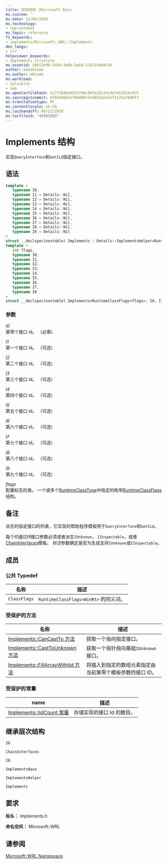 ```yaml
---
title: 实现结构 |Microsoft Docs
ms.custom: ''
ms.date: 11/04/2016
ms.technology:
- cpp-windows
ms.topic: reference
f1_keywords:
- implements/Microsoft::WRL::Implements
dev_langs:
- C++
helpviewer_keywords:
- Implements structure
ms.assetid: 29b13e90-34d4-4a0b-babd-5187c9eb0c36
author: mikeblome
ms.author: mblome
ms.workload:
- cplusplus
- uwp
ms.openlocfilehash: 417f384b54833786c68fe2b13dc9e7e53b1bc975
ms.sourcegitcommit: 6f8dd98de57bb80bf4c9852abafef1c35a7600f1
ms.translationtype: MT
ms.contentlocale: zh-CN
ms.lasthandoff: 08/22/2018
ms.locfileid: "42603283"
---
```

# <a name="implements-structure"></a>Implements 结构

实现`QueryInterface`和`GetIid`指定接口。

## <a name="syntax"></a>语法

```cpp
template <
   typename I0,
   typename I1 = Details::Nil,
   typename I2 = Details::Nil,
   typename I3 = Details::Nil,
   typename I4 = Details::Nil,
   typename I5 = Details::Nil,
   typename I6 = Details::Nil,
   typename I7 = Details::Nil,
   typename I8 = Details::Nil,
   typename I9 = Details::Nil
>
struct __declspec(novtable) Implements : Details::ImplementsHelper<RuntimeClassFlags<WinRt>, typename Details::InterfaceListHelper<I0, I1, I2, I3, I4, I5, I6, I7, I8, I9>::TypeT>, Details::ImplementsBase;
template <
   int flags,
   typename I0,
   typename I1,
   typename I2,
   typename I3,
   typename I4,
   typename I5,
   typename I6,
   typename I7,
   typename I8
>
struct __declspec(novtable) Implements<RuntimeClassFlags<flags>, I0, I1, I2, I3, I4, I5, I6, I7, I8> : Details::ImplementsHelper<RuntimeClassFlags<flags>, typename Details::InterfaceListHelper<I0, I1, I2, I3, I4, I5, I6, I7, I8>::TypeT>, Details::ImplementsBase;
```

### <a name="parameters"></a>参数

*I0*  
第零个接口 id。 （必需）

*I1*  
第一个接口 id。 （可选）

*I2*  
第二个接口 id。 （可选）

*I3*  
第三个接口 id。 （可选）

*I4*  
第四个接口 id。 （可选）

*I5*  
第五个接口 id。 （可选）

*I6*  
第六个接口 id。 （可选）

*I7*  
第七个接口 id。 （可选）

*I8*  
第八个接口 id。 （可选）

*I9*  
第九个接口 id。 （可选）

*flags*  
配置标志的类。 一个或多个[RuntimeClassType](../windows/runtimeclasstype-enumeration.md)中指定的枚举[RuntimeClassFlags](../windows/runtimeclassflags-structure.md)结构。

## <a name="remarks"></a>备注

派生的指定接口的列表，它实现的帮助程序模板用于`QueryInterface`和`GetIid`。

每个*I0*通过*I9*接口参数必须或者派生`IUnknown`， `IInspectable`，或者[ChainInterfaces](../windows/chaininterfaces-structure.md)模板。 *标志*参数确定是否为生成支持`IUnknown`或`IInspectable`。

## <a name="members"></a>成员

### <a name="public-typedefs"></a>公共 Typedef

|名称|描述|
|----------|-----------------|
|`ClassFlags`|`RuntimeClassFlags<WinRt>` 的同义词。|

### <a name="protected-methods"></a>受保护的方法

|名称|描述|
|----------|-----------------|
|[Implements::CanCastTo 方法](../windows/implements-cancastto-method.md)|获取一个指向指定接口。|
|[Implements::CastToUnknown 方法](../windows/implements-casttounknown-method.md)|获取一个指针指向基础`IUnknown`接口。|
|[Implements::FillArrayWithIid 方法](../windows/implements-fillarraywithiid-method.md)|将插入到指定的数组元素指定由当前第零个模板参数的接口 ID。|

### <a name="protected-constants"></a>受保护的常量

|name|描述|
|----------|-----------------|
|[Implements::IidCount 常量](../windows/implements-iidcount-constant.md)|存储实现的接口 Id 的数目。|

## <a name="inheritance-hierarchy"></a>继承层次结构

`I0`

`ChainInterfaces`

`I0`

`ImplementsBase`

`ImplementsHelper`

`Implements`

## <a name="requirements"></a>要求

**标头：** implements.h

**命名空间：** Microsoft::WRL

## <a name="see-also"></a>请参阅

[Microsoft::WRL Namespace](../windows/microsoft-wrl-namespace.md)